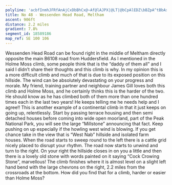 ```yaml
---
polyline: 'acbfInmhJFRfAnAjCxDbBhCx@~Af@lAJPX|@LT|@bCpAlEDZ\bBZpA^tBbAxHp@`HpAxG\pBNhBVpELhAVbBjA~Fd@nCl@hCTpAlApDr@hB\vARjAf@|DPhA^`BjB`FfA`Cb@tA\xAt@bCb@p@XVXP\H`@Dh@INGXSzAcCX_@f@a@`A[ZCT@f@Bb@Jh@Pn@d@XX`@j@|CbFv@dAbAjAj@h@nCxBx@`AXb@n@pAnBlFp@tAbAfB`BnCb@x@pEpHb@x@d@dAdCzH'
title: No 48 - Wessenden Head Road, Meltham
ascent: 906ft
distance: 2.2 miles
gradient: 7.8%
segment_id: 18589186
map_ref: SE 100 106
---
```

Wessenden Head Road can be found right in the middle of Meltham directly opposite the
main B6108 road from Huddersfield.
As I mentioned in the Holme Moss climb, some people think that is the “daddy of them all”
and I said I didn’t share their thoughts and this climb is why. In my opinion this is a more
difficult climb and much of that is due to its exposed position on this hillside. The wind can
be absolutely devastating on your progress and morale. My friend, training partner and
neighbour James Gill loves both this climb and Holme Moss, and he certainly thinks this is
the harder of the two. He should know as he has climbed both of them more than one
hundred times each in the last two years! He keeps telling me he needs help and I agree!!
This is another example of a continental climb in that it just keeps on going up, relentlessly.
Start by passing terrace housing and then semi detached houses before coming into wide
open moorland, part of the Peak National Park, you will see the large “Millstone”
announcing that fact. Keep pushing on up especially if the howling west wind is blowing. If
you get chance take in the view that is “West Nab” hillside and isolated farm houses. When
the road starts to sweep round to the left there is a cattle grid nicely placed to disrupt your
rhythm. The road now starts to unwind and turn to the right. On your right the hillside
closes in on you a little and then there is a lovely old stone with words painted on it saying
“Cock Crowing Stone”, marvellous! The climb finishes where it is almost level on a slight left
hand bend with the large chevrons on the right, 2.2 miles from the crossroads at the
bottom. How did you find that for a climb, harder or easier than Holme Moss?

